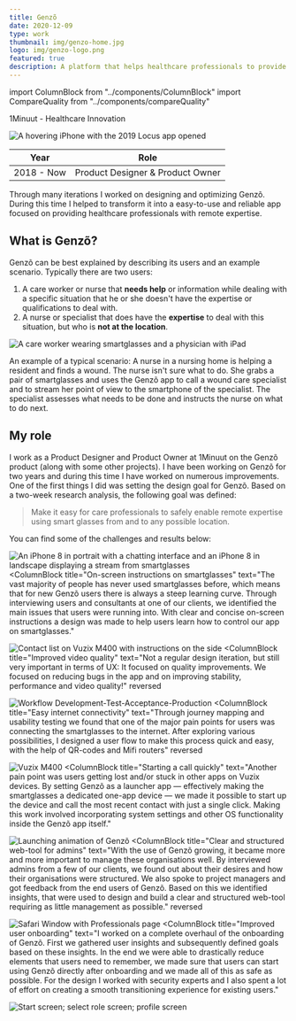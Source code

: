 ```yaml
---
title: Genzõ
date: 2020-12-09
type: work
thumbnail: img/genzo-home.jpg
logo: img/genzo-logo.png
featured: true
description: A platform that helps healthcare professionals to provide remote expertise using smartglasses.
---
```

import ColumnBlock from "../components/ColumnBlock"
import CompareQuality from "../components/compareQuality"

<Title>Genzõ</Title>
<SubTitle>1Minuut - Healthcare Innovation</SubTitle>

<HeroImage>

![A hovering iPhone with the 2019 Locus app opened](img/genzo-home.jpg)

</HeroImage>

<Wide>
  <IntroTable>

  | Year      | Role                             |
  | --------- | -------------------------------- |
  | 2018 - Now | Product Designer & Product Owner |

  </IntroTable>
</Wide>

<IntroText>
Through many iterations I worked on designing and optimizing Genzõ. During this time I helped to transform it into a easy-to-use and reliable app focused on providing healthcare professionals with remote expertise.
</IntroText>

<RegularBlock>

## What is Genzõ?
Genzõ can be best explained by describing its users and an example scenario. Typically there are two users: 
1. A care worker or nurse that **needs help** or information while dealing with a specific situation that he or she doesn't have the expertise or qualifications to deal with.
2. A nurse or specialist that does have the **expertise** to deal with this situation, but who is **not at the location**.

![A care worker wearing smartglasses and a physician with iPad](img/two-users.png)

An example of a typical scenario: A nurse in a nursing home is helping a resident and finds a wound. The nurse isn't sure what to do. She grabs a pair of smartglasses and uses the Genzõ app to call a wound care specialist and to stream her point of view to the smartphone of the specialist. The specialist assesses what needs to be done and instructs the nurse on what to do next.

## My role
I work as a Product Designer and Product Owner at 1Minuut on the Genzõ product (along with some other projects). I have been working on Genzõ for two years and during this time I have worked on numerous improvements. One of the first things I did was setting the design goal for Genzõ. Based on a two-week research analysis, the following goal was defined:
> Make it easy for care professionals to safely enable remote expertise using smart glasses from and to any possible location.

You can find some of the challenges and results below:

</RegularBlock>
<ColumnBlock
  title="Visual redesign of the iOS and Android app"
  text="Our first objective was to make a fresh redesign of the iOS and Android app. We went to one of our clients and interviewed users and consultants to identify the main issues that users had run into. Based on insights gathered there we started a redesign for Genzõ. We focused on improving consistency, feedback, error prevention and clarity."
  reversed
>

![An iPhone 8 in portrait with a chatting interface and an iPhone 8 in landscape displaying a stream from smartglasses](img/fresh-redesign.png)
</ColumnBlock>
<ColumnBlock
  title="On-screen instructions on smartglasses"
  text="The vast majority of people has never used smartglasses before, which means that for new Genzõ users there is always a steep learning curve. Through interviewing users and consultants at one of our clients, we identified the main issues that users were running into. With clear and concise on-screen instructions a design was made to help users learn how to control our app on smartglasses."
>

![Contact list on Vuzix M400 with instructions on the side](img/side-view.png)
</ColumnBlock>
<ColumnBlock
  title="Improved video quality"
  text="Not a regular design iteration, but still very important in terms of UX: It focused on quality improvements. We focused on reducing bugs in the app and on improving stability, performance and video quality!"
  reversed
>
<CompareQuality />
</ColumnBlock>
<ColumnBlock
  title="Structured way of developing"
  text="Working with inexperienced remote developers from a very different culture provided a challenging experience. I set up procedures and workflows that allowed us to improve the quality and efficiency of development. Among those were improved hand-off, the introduction of a DTAP street and improved collaboration with some of our clients while testing. All of this helped to efficiently develop new functionality that also works well."
>

![Workflow Development-Test-Acceptance-Production](img/DTAP.jpg)
</ColumnBlock>
<ColumnBlock
  title="Easy internet connectivity"
  text="Through journey mapping and usability testing we found that one of the major pain points for users was connecting the smartglasses to the internet. After exploring various possibilities, I designed a user flow to make this process quick and easy, with the help of QR-codes and Mifi routers"
  reversed
>

![Vuzix M400](img/Vuzix-M400.png)
</ColumnBlock>
<ColumnBlock
  title="Starting a call quickly"
  text="Another pain point was users getting lost and/or stuck in other apps on Vuzix devices. By setting Genzõ as a launcher app — effectively making the smartglasses a dedicated one-app device — we made it possible to start up the device and call the most recent contact with just a single click. Making this work involved incorporating system settings and other OS functionality inside the Genzõ app itself."
>

![Launching animation of Genzõ](img/start.gif)
</ColumnBlock>
<ColumnBlock
  title="Clear and structured web-tool for admins"
  text="With the use of Genzõ growing, it became more and more important to manage these organisations well. By interviewed admins from a few of our clients, we found out about their desires and how their organisations were structured. We also spoke to project managers and got feedback from the end users of Genzõ. Based on this we identified insights, that were used to design and build a clear and structured web-tool requiring as little management as possible."
  reversed
>

![Safari Window with Professionals page](img/admintool.png)
</ColumnBlock>
<ColumnBlock
  title="Improved user onboarding"
  text="I worked on a complete overhaul of the onboarding of Genzõ. First we gathered user insights and subsequently defined goals based on these insights. In the end we were able to drastically reduce elements that users need to remember, we made sure that users can start using Genzõ directly after onboarding and we made all of this as safe as possible. For the design I worked with security experts and I also spent a lot of effort on creating a smooth transitioning experience for existing users."
>

![Start screen; select role screen; profile screen](img/onboarding-genzo.png)
</ColumnBlock>